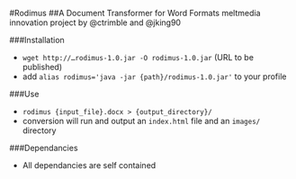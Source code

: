 #Rodimus
##A Document Transformer for Word Formats
meltmedia innovation project by @ctrimble and @jking90

###Installation
- `wget http://…rodimus-1.0.jar -O rodimus-1.0.jar` (URL to be published)
- add `alias rodimus='java -jar {path}/rodimus-1.0.jar'` to your profile

###Use
- `rodimus {input_file}.docx > {output_directory}/`
- conversion will run and output an `index.html` file and an `images/` directory

###Dependancies
- All dependancies are self contained
